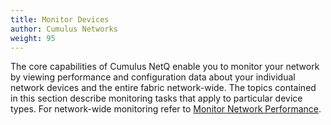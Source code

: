 ```yaml
---
title: Monitor Devices
author: Cumulus Networks
weight: 95
---
```

The core capabilities of Cumulus NetQ enable you to monitor your network by viewing performance and configuration data about your individual network devices and the entire fabric network-wide. The topics contained in this section describe monitoring tasks that apply to particular device types. For network-wide monitoring refer to [Monitor Network Performance](../Monitor-Network-Performance).
